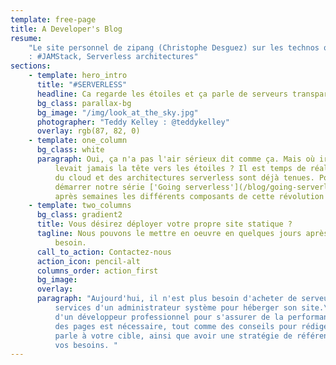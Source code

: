 ```yaml
---
template: free-page
title: A Developer's Blog
resume:
    "Le site personnel de zipang (Christophe Desguez) sur les technos qui l'interessent
    : #JAMStack, Serverless architectures"
sections:
    - template: hero_intro
      title: "#SERVERLESS"
      headline: Ca regarde les étoiles et ça parle de serveurs transparents
      bg_class: parallax-bg
      bg_image: "/img/look_at_the_sky.jpg"
      photographer: "Teddy Kelley : @teddykelley"
      overlay: rgb(87, 82, 0)
    - template: one_column
      bg_class: white
      paragraph: Oui, ça n'a pas l'air sérieux dit comme ça. Mais où irait-on si on ne
          levait jamais la tête vers les étoiles ? Il est temps de réaliser que les promesses
          du cloud et des architectures serverless sont déjà tenues. Pour s'en convaincre,
          démarrer notre série ['Going serverless'](/blog/going-serverless) qui va examiner semaines
          après semaines les différents composants de cette révolution transparente.
    - template: two_columns
      bg_class: gradient2
      title: Vous désirez déployer votre propre site statique ?
      tagline: Nous pouvons le mettre en oeuvre en quelques jours après avoir étudié votre
          besoin.
      call_to_action: Contactez-nous
      action_icon: pencil-alt
      columns_order: action_first
      bg_image:
      overlay:
      paragraph: "Aujourd'hui, il n'est plus besoin d'acheter de serveur ou de louer les
          services d'un administrateur système pour héberger son site.\nNéanmoins, les services
          d'un développeur professionnel pour s'assurer de la performance et de la qualité
          des pages est nécessaire, tout comme des conseils pour rédiger le contenu qui
          parle à votre cible, ainsi que avoir une stratégie de référencement adaptée à
          vos besoins. "
---
```


